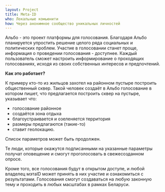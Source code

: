 ```yaml
---
layout: Project
title: Meta-ID
who: Локальные комьюнити
how: Через анонимное сообщество уникальных личностей 
---
```


Альбо - это проект платформы для голосования. Благодаря Альбо планируется упростить решение целого ряда социальных и политических проблем. Участие в голосовании станет проще, информация о проведении голосования - доступнее. Каждый пользователь сможет настроить информирование о проходящих голосованиях, исходя из своих собственных интересов и предпочтений.

**Как это работает?**

К примеру кто-то из жильцов захотел на районном пустыре построить общественный сквер. Такой человек создаёт в Альбо голосование в котором пишет, что предлагается построить сквер на пустыре,  указывает что:
 - голосование районное
 - создаётся зона отдыха
 - благоустраивается и озеленяется территория
 - размеры предлагаются (такие-то)
 - ставит геолокацию.

Список параметров может быть продолжен.

Те люди, которые окажутся подписанными на указанные параметры получат оповещение и смогут проголосовать в свежесозданном опросе.

Кроме того, все голосования будут в открытом доступе, и любой владелец мэтаID может принять в них участие и ознакомиться с результатами. Голосования смогут создаваться на любую законную тему и проходить в любых масштабах в рамках Беларуси.

